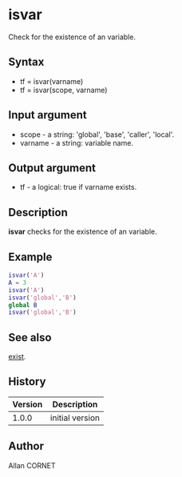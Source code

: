 

# isvar

Check for the existence of an variable.

## Syntax

- tf = isvar(varname)
- tf = isvar(scope, varname)

## Input argument

 - scope - a string: 'global', 'base', 'caller', 'local'.
 - varname - a string: variable name.

## Output argument

 - tf - a logical: true if varname exists.

## Description


  <p><b>isvar</b> checks for the existence of an variable.</p>


## Example

```matlab
isvar('A')
A = 3
isvar('A')
isvar('global','B')
global B
isvar('global','B')
```

## See also

[exist](../core/exist.md).
## History

|Version|Description|
|------|------|
|1.0.0|initial version|


## Author

Allan CORNET



